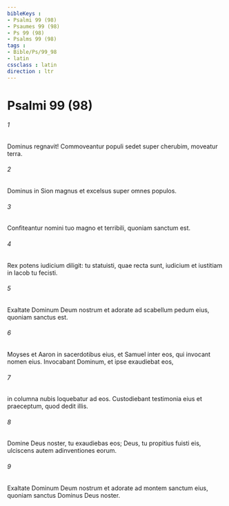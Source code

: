 ```yaml
---
bibleKeys : 
- Psalmi 99 (98)
- Psaumes 99 (98)
- Ps 99 (98)
- Psalms 99 (98)
tags : 
- Bible/Ps/99_98
- latin
cssclass : latin
direction : ltr
---
```


# Psalmi 99 (98)

###### 1
Dominus regnavit! Commoveantur populi sedet super cherubim, moveatur terra.
###### 2
Dominus in Sion magnus et excelsus super omnes populos.
###### 3
Confiteantur nomini tuo magno et terribili, quoniam sanctum est.
###### 4
Rex potens iudicium diligit: tu statuisti, quae recta sunt, iudicium et iustitiam in Iacob tu fecisti.
###### 5
Exaltate Dominum Deum nostrum et adorate ad scabellum pedum eius, quoniam sanctus est.
###### 6
Moyses et Aaron in sacerdotibus eius, et Samuel inter eos, qui invocant nomen eius. Invocabant Dominum, et ipse exaudiebat eos,
###### 7
in columna nubis loquebatur ad eos. Custodiebant testimonia eius et praeceptum, quod dedit illis.
###### 8
Domine Deus noster, tu exaudiebas eos; Deus, tu propitius fuisti eis, ulciscens autem adinventiones eorum.
###### 9
Exaltate Dominum Deum nostrum et adorate ad montem sanctum eius, quoniam sanctus Dominus Deus noster.
